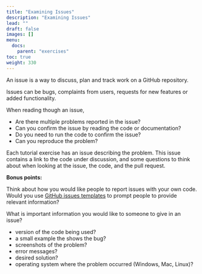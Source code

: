 ```yaml
---
title: "Examining Issues"
description: "Examining Issues"
lead: ""
draft: false
images: []
menu:
  docs:
    parent: "exercises"
toc: true
weight: 330
---
```



An issue is a way to discuss, plan and track work on a GitHub repository. 

Issues can be bugs, complaints from users, requests for new features or 
added functionality.    

When reading though an issue, 

* Are there multiple problems reported in the issue? 
* Can you confirm the issue by reading the code or documentation?
* Do you need to run the code to confirm the issue?
* Can you reproduce the problem? 

Each tutorial exercise has an issue describing the problem. This issue
contains a link to the code under discussion, and some questions to 
think about when looking at the issue, the code, and the pull request. 

**Bonus points:**

Think about how you would like people to report issues with your own code.   
Would you use [GitHub issues templates](https://docs.github.com/en/communities/using-templates-to-encourage-useful-issues-and-pull-requests/configuring-issue-templates-for-your-repository)
to prompt people to provide relevant information?

What is important information you would like to someone to give in an issue?

* version of the code being used?
* a small example the shows the bug?
* screenshots of the problem?
* error messages?
* desired solution?
* operating system where the problem occurred (Windows, Mac, Linux)?





